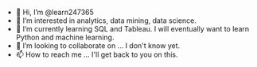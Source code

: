 - 👋 Hi, I’m @learn247365
- 👀 I’m interested in analytics, data mining, data science.
- 🌱 I’m currently learning SQL and Tableau. I will eventually want to learn Python and machine learning.
- 💞️ I’m looking to collaborate on ... I don't know yet.
- 📫 How to reach me ... I'll get back to you on this.

<!---
learn247365/learn247365 is a ✨ special ✨ repository because its `README.md` (this file) appears on your GitHub profile.
You can click the Preview link to take a look at your changes.
--->
